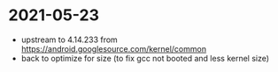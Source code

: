 # 2021-05-23
* upstream to 4.14.233 from https://android.googlesource.com/kernel/common
* back to optimize for size (to fix gcc not booted and less kernel size)